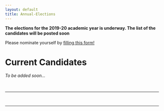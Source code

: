 ```yaml
---
layout: default
title: Annual-Elections
---
```


**The elections for the 2019-20 academic year is underway. The list of the candidates will be posted soon**


Please nominate yourself by [filling this form!](https://docs.google.com/forms/d/e/1FAIpQLSfSNvttWzJ5O5m14VkzGUrQmSWKRGEZiAgArO0GdfDg_30TjA/viewform) 


Current Candidates
==================
*To be added soon...*

<br/>

----------------------------------------------------------------------------------------------------------------

<br/>

----------------------------------------------------------------------------------------------------------------------------------------
